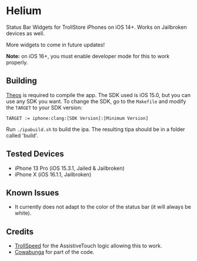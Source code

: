 # Helium
Status Bar Widgets for TrollStore iPhones on iOS 14+. Works on Jailbroken devices as well.

More widgets to come in future updates!

**Note:** on iOS 16+, you must enable developer mode for this to work properly.

## Building
[Theos](https://theos.dev) is required to compile the app. The SDK used is iOS 15.0, but you can use any SDK you want.
To change the SDK, go to the `Makefile` and modify the `TARGET` to your SDK version:
```
TARGET := iphone:clang:[SDK Version]:[Minimum Version]
```
Run `./ipabuild.sh` to build the ipa. The resulting tipa should be in a folder called 'build'.

## Tested Devices
- iPhone 13 Pro (iOS 15.3.1, Jailed & Jailbroken)
- iPhone X (iOS 16.1.1, Jailbroken)

## Known Issues
- It currently does not adapt to the color of the status bar (it will always be white).

## Credits
- [TrollSpeed](https://github.com/Lessica/TrollSpeed) for the AssistiveTouch logic allowing this to work.
- [Cowabunga](https://github.com/leminlimez/Cowabunga) for part of the code.